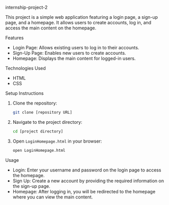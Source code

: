 internship-project-2

This project is a simple web application 
featuring a login page, a sign-up page, and a homepage. 
It allows users to create accounts, log in, and access 
the main content on the homepage.

Features

-   Login Page: Allows existing users to log in to their accounts.
-   Sign-Up Page: Enables new users to create accounts.
-   Homepage: Displays the main content for logged-in users.

Technologies Used

-   HTML
-   CSS


Setup Instructions

1.  Clone the repository:

    ```bash
    git clone [repository URL]
    ```

2.  Navigate to the project directory:

    ```bash
    cd [project directory]
    ```

3.  Open `LoginHomepage.html` in your browser:

    ```bash
    open LoginHomepage.html
    ```

Usage

-   Login: Enter your username and password on the login page to access the homepage.
-   Sign Up: Create a new account by providing the required information on the sign-up page.
-   Homepage: After logging in, you will be redirected to the homepage where you can view the main content.

